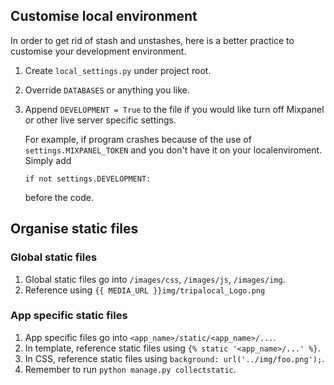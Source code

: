## Customise local environment
In order to get rid of stash and unstashes, here is a better practice to customise your development environment.

1. Create `local_settings.py` under project root.
2. Override `DATABASES` or anything you like.
3. Append `DEVELOPMENT = True` to the file if you would like turn off Mixpanel or other live server specific settings.

	For example, if program crashes because of the use of `settings.MIXPANEL_TOKEN` and you don't have it on your localenviroment. Simply add
	
	`if not settings.DEVELOPMENT:` 
	
	before the code.
	
## Organise static files

### Global static files
1. Global static files go into `/images/css`, `/images/js`, `/images/img`.
2. Reference using `{{ MEDIA_URL }}img/tripalocal_Logo.png`

### App specific static files
1. App specific files go into `<app_name>/static/<app_name>/...`.
2. In template, reference static files using `{% static '<app_name>/...' %}`.
3. In CSS, reference static files using `background: url('../img/foo.png');`.
4. Remember to run `python manage.py collectstatic`.